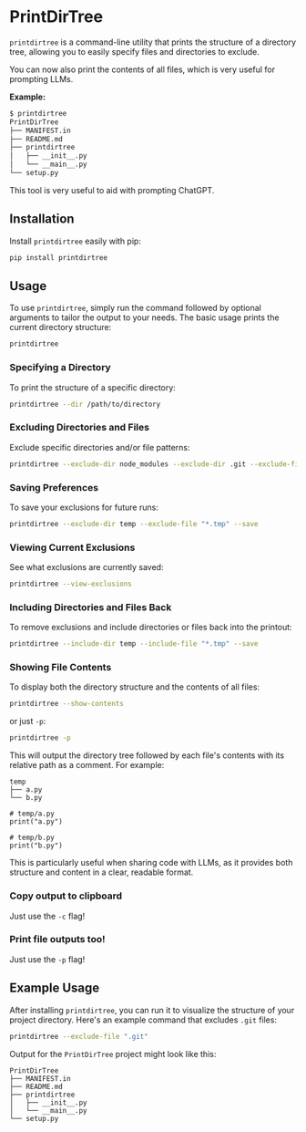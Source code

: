 # PrintDirTree

`printdirtree` is a command-line utility that prints the structure of a directory tree, 
allowing you to easily specify files and directories to exclude. 

You can now also print the contents of all files, which is very useful for prompting LLMs. 

**Example:**

```bash
$ printdirtree
PrintDirTree
├── MANIFEST.in
├── README.md
├── printdirtree
│   ├── __init__.py
│   └── __main__.py
└── setup.py
```

This tool is very useful to aid with prompting ChatGPT. 

## Installation

Install `printdirtree` easily with pip:

```sh
pip install printdirtree
```

## Usage

To use `printdirtree`, simply run the command followed by optional arguments to tailor the output to your needs. 
The basic usage prints the current directory structure:

```sh
printdirtree
```

### Specifying a Directory

To print the structure of a specific directory:

```sh
printdirtree --dir /path/to/directory
```

### Excluding Directories and Files

Exclude specific directories and/or file patterns:

```sh
printdirtree --exclude-dir node_modules --exclude-dir .git --exclude-file "*.log"
```

### Saving Preferences

To save your exclusions for future runs:

```sh
printdirtree --exclude-dir temp --exclude-file "*.tmp" --save
```

### Viewing Current Exclusions

See what exclusions are currently saved:

```sh
printdirtree --view-exclusions
```

### Including Directories and Files Back

To remove exclusions and include directories or files back into the printout:

```sh
printdirtree --include-dir temp --include-file "*.tmp" --save
```

### Showing File Contents

To display both the directory structure and the contents of all files:

```sh
printdirtree --show-contents
```
or just `-p`:
```sh
printdirtree -p
```

This will output the directory tree followed by each file's contents with its relative path as a comment. For example:

```
temp
├── a.py
└── b.py

# temp/a.py
print("a.py")

# temp/b.py
print("b.py")
```

This is particularly useful when sharing code with LLMs, as it provides both structure and content in a clear, readable format.


### Copy output to clipboard 

Just use the `-c` flag!


### Print file outputs too!

Just use the `-p` flag!


## Example Usage

After installing `printdirtree`, you can run it to visualize the structure of your project directory. Here's an example command that excludes `.git` files:

```sh
printdirtree --exclude-file ".git"
```

Output for the `PrintDirTree` project might look like this:

```
PrintDirTree
├── MANIFEST.in
├── README.md
├── printdirtree
│   ├── __init__.py
│   └── __main__.py
└── setup.py
```
